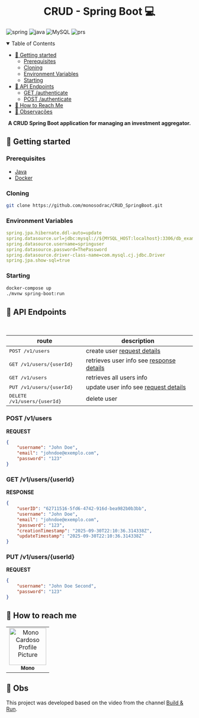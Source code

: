 [JAVA_BADGE]:https://img.shields.io/badge/java-%23ED8B00.svg?style=for-the-badge&logo=openjdk&logoColor=white
[SPRING_BADGE]: https://img.shields.io/badge/spring-%236DB33F.svg?style=for-the-badge&logo=spring&logoColor=white
[MYSQL_BADGE]: https://img.shields.io/badge/mysql-4479A1.svg?style=for-the-badge&logo=mysql&logoColor=white
[PRS_BADGE]:https://img.shields.io/badge/PRs-welcome-green?style=for-the-badge


<h1 align="center" style="font-weight: bold;">CRUD - Spring Boot 💻</h1>

![spring][SPRING_BADGE]
![java][JAVA_BADGE]
![MySQL][MYSQL_BADGE]
![prs][PRS_BADGE]

<details open="open">
<summary>Table of Contents</summary>
  
- [🚀 Getting started](#started)
  - [Prerequisites](#prerequisites)
  - [Cloning](#cloning)
  - [Environment Variables](#environment-variables)
  - [Starting](#starting)
- [📍 API Endpoints](#routes)
  - [GET /authenticate](#get-auth-detail)
  - [POST /authenticate](#post-auth-detail)
- [🤝 How to Reach Me](#reach)
- [📌 Observações](#obs)
  
</details>

<p align="center">
  <b>A CRUD Spring Boot application for managing an investment aggregator.</b>
</p>

<h2 id="started">🚀 Getting started</h2>

<h3>Prerequisites</h3>

- [Java](https://www.oracle.com/br/java/technologies/downloads/)
- [Docker](https://www.docker.com/)

<h3>Cloning</h3>

```bash
git clone https://github.com/monosodrac/CRUD_SpringBoot.git
```

<h3>Environment Variables</h2>

```yml
spring.jpa.hibernate.ddl-auto=update
spring.datasource.url=jdbc:mysql://${MYSQL_HOST:localhost}:3306/db_example
spring.datasource.username=springuser
spring.datasource.password=ThePassword
spring.datasource.driver-class-name=com.mysql.cj.jdbc.Driver
spring.jpa.show-sql=true
```

<h3>Starting</h3>

```bash
docker-compose up
./mvnw spring-boot:run
``````


<h2 id="routes">📍 API Endpoints</h2>
​

| route               | description                                          
|----------------------|-----------------------------------------------------
| <kbd>POST /v1/users</kbd>     | create user [request details](#post-auth-detail)
| <kbd>GET /v1/users/{userId}</kbd>     | retrieves user info see [response details](#get-auth-detail)
| <kbd>GET /v1/users</kbd>     | retrieves all users info
| <kbd>PUT /v1/users/{userId}</kbd>     | update user info see [request details](#put-auth-detail)
| <kbd>DELETE /v1/users/{userId}</kbd>     | delete user

<h3 id="post-auth-detail">POST /v1/users</h3>

**REQUEST**
```json
{
	"username": "John Doe",
	"email": "johndoe@exemplo.com",
	"password": "123"
}
```

<h3 id="get-auth-detail">GET /v1/users/{userId}</h3>

**RESPONSE**
```json
{
	"userID": "62711516-5fd6-4742-916d-bea982b0b3bb",
	"username": "John Doe",
	"email": "johndoe@exemplo.com",
	"password": "123",
	"creationTimestamp": "2025-09-30T22:10:36.314338Z",
	"updateTimestamp": "2025-09-30T22:10:36.314338Z"
}
```

<h3 id="put-auth-detail">PUT /v1/users/{userId}</h3>

**REQUEST**
```json
{
	"username": "John Doe Second",
	"password": "123"
}
```

<h2 id="reach">🤝 How to reach me</h2>

<table>
  <tr>
    <td align="center">
      <a href="https://linktr.ee/monosodrac">
        <img src="https://avatars.githubusercontent.com/u/141099551?v=4" width="100px;" alt="Mono Cardoso Profile Picture"/><br>
        <sub>
          <b>Mono</b>
        </sub>
      </a>
    </td>
  </tr>
</table>

<h2 id="obs">📌 Obs</h2>

This project was developed based on the video from the channel [Build & Run](https://www.youtube.com/watch?v=Tnl4YnB6E54&t=151s).
